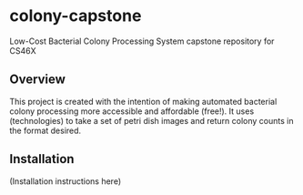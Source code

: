 # colony-capstone

Low-Cost Bacterial Colony Processing System capstone repository for CS46X

## Overview

This project is created with the intention of making automated bacterial colony processing more accessible and affordable (free!). It uses (technologies) to take a set of petri dish images and return colony counts in the format desired. 

## Installation

(Installation instructions here)
